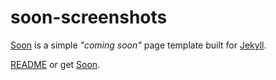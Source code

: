 # soon-screenshots

[Soon](https://yjpl.github.io/soon/) is a simple *"coming soon"* page template built for [Jekyll](https://jekyllrb.com/docs/).

[README](https://github.com/YJPL/soon/blob/master/README.md) or get [Soon](https://github.com/YJPL/soon/).
